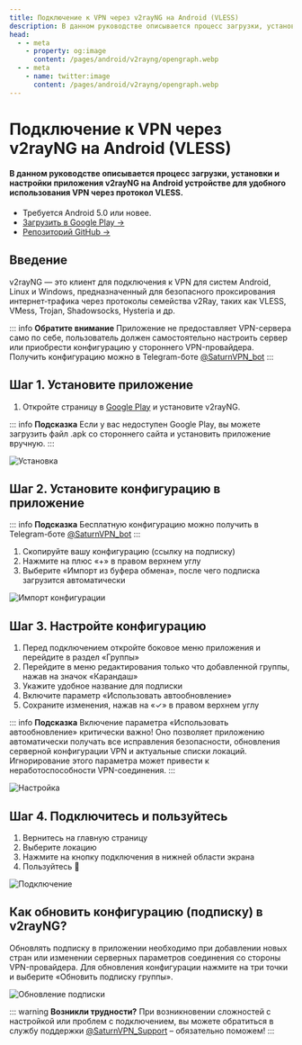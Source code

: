 ```yaml
---
title: Подключение к VPN через v2rayNG на Android (VLESS)
description: В данном руководстве описывается процесс загрузки, установки и настройки приложения v2rayNG на Android устройстве для удобного использования VPN через протокол VLESS.
head:
  - - meta
    - property: og:image
      content: /pages/android/v2rayng/opengraph.webp
  - - meta
    - name: twitter:image
      content: /pages/android/v2rayng/opengraph.webp
---
```


# Подключение к VPN через v2rayNG на Android (VLESS)

#### В данном руководстве описывается процесс загрузки, установки и настройки приложения v2rayNG на Android устройстве для удобного использования VPN через протокол VLESS.

* Требуется Android 5.0 или новее.
* [Загрузить в Google Play →](https://play.google.com/store/apps/details?id=com.v2ray.ang)
* [Репозиторий GitHub →](https://github.com/2dust/v2rayNG)

## Введение

v2rayNG — это клиент для подключения к VPN для систем Android, Linux и Windows, предназначенный для безопасного проксирования интернет‑трафика через протоколы семейства v2Ray, таких как VLESS, VMess, Trojan, Shadowsocks, Hysteria и др.

::: info **Обратите внимание** 
Приложение не предоставляет VPN-сервера само по себе, пользователь должен самостоятельно настроить сервер или приобрести конфигурацию у стороннего VPN-провайдера. Получить конфигурацию можно в Telegram-боте [@SaturnVPN_bot](https://yagla.tv/cmHVGSN)
:::

## Шаг 1. Установите приложение

1. Откройте страницу в [Google Play](https://play.google.com/store/apps/details?id=com.v2ray.ang) и установите v2rayNG.

::: info **Подсказка** 
Если у вас недоступен Google Play, вы можете загрузить файл .apk со стороннего сайта и установить приложение вручную.
:::

![Установка](/pages/android/v2rayng/1.webp)

## Шаг 2. Установите конфигурацию в приложение

::: info **Подсказка** 
Бесплатную конфигурацию можно получить в Telegram-боте [@SaturnVPN_bot](https://yagla.tv/cmHVGSN)
:::

1. Скопируйте вашу конфигурацию (ссылку на подписку)
2. Нажмите на плюс «+» в правом верхнем углу
3. Выберите «Импорт из буфера обмена», после чего подписка загрузится автоматически

![Импорт конфигурации](/pages/android/v2rayng/2.webp)

## Шаг 3. Настройте конфигурацию

1. Перед подключением откройте боковое меню приложения и перейдите в раздел «Группы»
2. Перейдите в меню редактирования только что добавленной группы, нажав на значок «Карандаш»
3. Укажите удобное название для подписки
4. Включите параметр «Использовать автообновление»
5. Сохраните изменения, нажав на «✓» в правом верхнем углу

::: info **Подсказка** 
Включение параметра «Использовать автообновление» критически важно! Оно позволяет приложению автоматически получать все исправления безопасности, обновления серверной конфигурации VPN и актуальные списки локаций. Игнорирование этого параметра может привести к неработоспособности VPN-соединения.
::: 

![Настройка](/pages/android/v2rayng/3.webp)

## Шаг 4. Подключитесь и пользуйтесь

1. Вернитесь на главную страницу
2. Выберите локацию
3. Нажмите на кнопку подключения в нижней области экрана
4. Пользуйтесь 🙂

![Подключение](/pages/android/v2rayng/4.webp)

## Как обновить конфигурацию (подписку) в v2rayNG?
Обновлять подписку в приложении необходимо при добавлении новых стран или изменении серверных параметров соединения со стороны VPN-провайдера. Для обновления конфигурации нажмите на три точки и выберите «Обновить подписку группы».

![Обновление подписки](/pages/android/v2rayng/5.webp)

::: warning **Возникли трудности?** 
При возникновении сложностей с настройкой или проблем с подключением, вы можете обратиться в службу поддержки [@SaturnVPN_Support](https://t.me/SaturnVPN_Support) – обязательно поможем!
:::